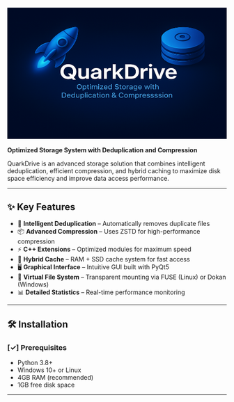 <p align="center">
  <img src="./README.md-banner.png" alt="QuarkDrive Banner">
</p>

**Optimized Storage System with Deduplication and Compression**

QuarkDrive is an advanced storage solution that combines intelligent deduplication, efficient compression, and hybrid caching to maximize disk space efficiency and improve data access performance.

---

## ✨ Key Features

- 🔄 **Intelligent Deduplication** – Automatically removes duplicate files  
- 📦 **Advanced Compression** – Uses ZSTD for high-performance compression  
- ⚡ **C++ Extensions** – Optimized modules for maximum speed  
- 💾 **Hybrid Cache** – RAM + SSD cache system for fast access  
- 🖥️ **Graphical Interface** – Intuitive GUI built with PyQt5  
- 📁 **Virtual File System** – Transparent mounting via FUSE (Linux) or Dokan (Windows)  
- 📊 **Detailed Statistics** – Real-time performance monitoring  

---

## 🛠️ Installation

### [✓] Prerequisites

- Python 3.8+  
- Windows 10+ or Linux  
- 4GB RAM (recommended)  
- 1GB free disk space  

---